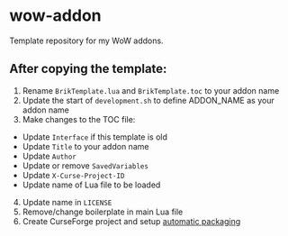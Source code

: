 # wow-addon
Template repository for my WoW addons.

## After copying the template:
1. Rename `BrikTemplate.lua` and `BrikTemplate.toc` to your addon name
2. Update the start of `development.sh` to define ADDON_NAME as your addon name
3. Make changes to the TOC file:
  - Update `Interface` if this template is old
  - Update `Title` to your addon name
  - Update `Author`
  - Update or remove `SavedVariables`
  - Update `X-Curse-Project-ID`
  - Update name of Lua file to be loaded
4. Update name in `LICENSE`
5. Remove/change boilerplate in main Lua file
6. Create CurseForge project and setup [automatic packaging](https://support.curseforge.com/en/support/solutions/articles/9000197281-automatic-packaging)

